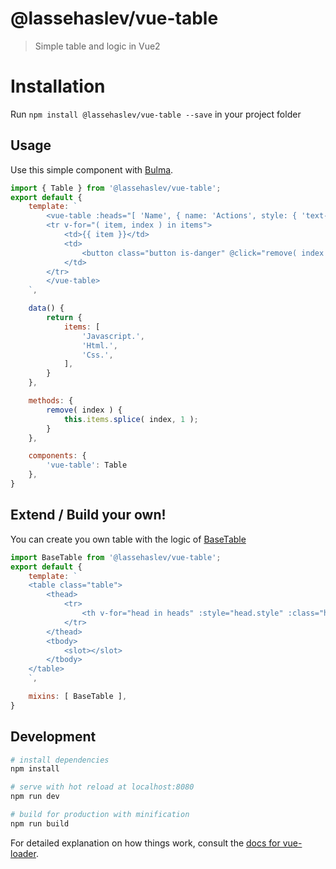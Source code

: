 # @lassehaslev/vue-table

> Simple table and logic in Vue2

# Installation
Run ```npm install @lassehaslev/vue-table --save``` in your project folder

## Usage
Use this simple component with [Bulma](https://trello.com/b/BDC3zQvN).
```js
import { Table } from '@lassehaslev/vue-table';
export default {
    template: `
        <vue-table :heads="[ 'Name', { name: 'Actions', style: { 'text-align':'right' } } ]">
        <tr v-for="( item, index ) in items">
            <td>{{ item }}</td>
            <td>
                <button class="button is-danger" @click="remove( index )">Remove</button>
            </td>
        </tr>
        </vue-table>
    `,

    data() {
        return {
            items: [
                'Javascript.',
                'Html.',
                'Css.',
            ],
        }
    },

    methods: {
        remove( index ) {
            this.items.splice( index, 1 );
        }
    },

    components: {
        'vue-table': Table
    },
}
```

## Extend / Build your own!
You can create you own table with the logic of [BaseTable](https://github.com/LasseHaslev/vue-table/blob/master/src/components/BaseTable.js)
``` js
import BaseTable from '@lassehaslev/vue-table';
export default {
    template: `
    <table class="table">
        <thead>
            <tr>
                <th v-for="head in heads" :style="head.style" :class="head.class">{{ head.name }}</th>
            </tr>
        </thead>
        <tbody>
            <slot></slot>
        </tbody>
    </table>
    `,

    mixins: [ BaseTable ],
}
```

## Development

``` bash
# install dependencies
npm install

# serve with hot reload at localhost:8080
npm run dev

# build for production with minification
npm run build
```

For detailed explanation on how things work, consult the [docs for vue-loader](http://vuejs.github.io/vue-loader).
